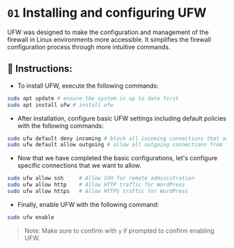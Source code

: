 # `01` Installing and configuring UFW

UFW was designed to make the configuration and management of the firewall in Linux environments more accessible. It simplifies the firewall configuration process through more intuitive commands.


## 📝 Instructions:

* To install UFW, execute the following commands:

```sh
sudo apt update # ensure the system is up to date first
sudo apt install ufw # install ufw
```

* After installation, configure basic UFW settings including default policies with the following commands:

```sh
sudo ufw default deny incoming # block all incoming connections that are not explicitly allowed
sudo ufw default allow outgoing # allow all outgoing connections from the machine
```

* Now that we have completed the basic configurations, let's configure specific connections that we want to allow.

```sh
sudo ufw allow ssh     # Allow SSH for remote administration
sudo ufw allow http    # Allow HTTP traffic for WordPress
sudo ufw allow https   # Allow HTTPS traffic for WordPress
```

* Finally, enable UFW with the following command:

```sh
sudo ufw enable
```

> Note: Make sure to confirm with `y` if prompted to confirm enabling UFW.